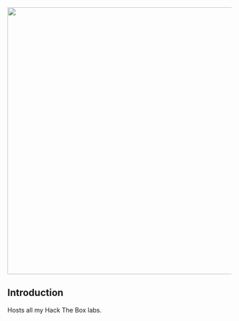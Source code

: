 <img src="https://cdn.tech.eu/uploads/2019/04/Hack-The-Box-logo.png" length = "600" width = "600">
<br>

## Introduction
Hosts all my Hack The Box labs.
